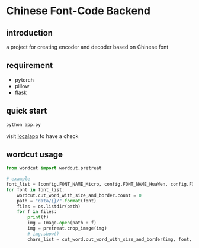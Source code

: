 # Chinese Font-Code Backend
## introduction
a project for creating encoder and decoder based on Chinese font

## requirement
- pytorch
- pillow
- flask

## quick start
```bash
python app.py
```
visit [localapp](http://localhost:5000/predict) to have a check


## wordcut usage
```python
from wordcut import wordcut,pretreat

# example
font_list = [config.FONT_NAME_Micro, config.FONT_NAME_HuaWen, config.FONT_NAME_Sun, config.FONT_NAME_Fangzheng]
for font in font_list:
    wordcut.cut_word_with_size_and_border.count = 0
    path = "data/{}/".format(font)
    files = os.listdir(path)
    for f in files:
        print(f)
        img = Image.open(path + f)
        img = pretreat.crop_image(img)
        # img.show()
        chars_list = cut_word.cut_word_with_size_and_border(img, font, wordcut.cut_word_with_size_and_border.count)
```